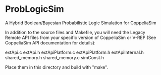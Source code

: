 # ProbLogicSim
A Hybrid Boolean/Bayesian Probabilistic Logic Simulation for CoppeliaSim

In addition to the source files and Makefile, you will need the Legacy Remote API files from your specific version of CoppeliaSim or V-REP (See CoppeliaSim API documentation for details):

extApi.c
extApi.h
extApiPlatform.c
extApiPlatform.h
extApiInternal.h
shared_memory.h
shared_memory.c
simConst.h

Place them in this directory and build with "make".
